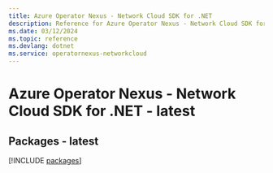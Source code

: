 ```yaml
---
title: Azure Operator Nexus - Network Cloud SDK for .NET
description: Reference for Azure Operator Nexus - Network Cloud SDK for .NET
ms.date: 03/12/2024
ms.topic: reference
ms.devlang: dotnet
ms.service: operatornexus-networkcloud
---
```

# Azure Operator Nexus - Network Cloud SDK for .NET - latest
## Packages - latest
[!INCLUDE [packages](operator-nexus---network-cloud-index.md)]